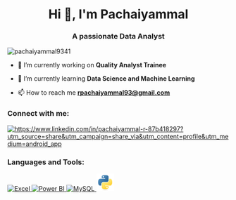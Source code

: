 <h1 align="center">Hi 👋, I'm Pachaiyammal</h1>
<h3 align="center">A passionate Data Analyst</h3>

<p align="left"> <img src="https://komarev.com/ghpvc/?username=pachaiyammal9341&label=Profile%20views&color=0e75b6&style=flat" alt="pachaiyammal9341" /> </p>

- 🔭 I’m currently working on **Quality Analyst Trainee**

- 🌱 I’m currently learning **Data Science and Machine Learning**

- 📫 How to reach me **rpachaiyammal93@gmail.com**

<h3 align="left">Connect with me:</h3>
<p align="left">
<a href="https://linkedin.com/in/pachaiyammal-r-87b418297?utm_source=share&utm_campaign=share_via&utm_content=profile&utm_medium=android_app" target="blank"><img align="center" src="https://raw.githubusercontent.com/rahuldkjain/github-profile-readme-generator/master/src/images/icons/Social/linked-in-alt.svg" alt="https://www.linkedin.com/in/pachaiyammal-r-87b418297?utm_source=share&utm_campaign=share_via&utm_content=profile&utm_medium=android_app" height="30" width="40" /></a>
</p>

<h3 align="left">Languages and Tools:</h3>
<p>
  <a href="https://www.microsoft.com/en-us/microsoft-365/excel" target="_blank" rel="noreferrer">
    <img src="https://img.icons8.com/bubbles/100/microsoft-excel-2019.png" alt="Excel" width="40" height="40"/>
  </a>
  <a href="https://powerbi.microsoft.com" target="_blank" rel="noreferrer">
    <img src="https://img.icons8.com/fluency/48/power-bi-2021.png" alt="Power BI" width="40" height="40"/>
  </a>
  <a href="https://www.mysql.com" target="_blank" rel="noreferrer">
    <img src="https://img.icons8.com/color/48/my-sql.png" alt="MySQL" width="40" height="40"/>
  </a>
 <a href="https://www.python.org" target="_blank" rel="noreferrer">
    <img src="https://raw.githubusercontent.com/devicons/devicon/master/icons/python/python-original.svg" alt="Python" width="40" height="40"/>
  </a>
</p>

